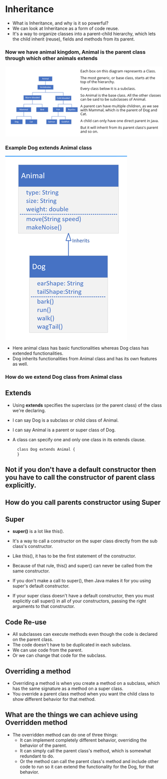 # Inheritance
- What is Inheritance, and why is it so powerful?
- We can look at Inheritance as a form of code reuse.
- It's a way to organize classes into a parent-child hierarchy, which lets the child inherit (reuse), fields and methods from its parent.

### Now we have animal kingdom, Animal is the parent class through which other animals extends
![img.png](../../img/inherit.png)

### Example Dog extends Animal class
![img.png](../../img/dog.png)

- Here animal class has basic functionalities whereas Dog class has extended functionalities.
- Dog inherits functionalities from Animal class and has its own features as well.

### How do we extend Dog class from Animal class

## Extends
- Using <b>extends</b> specifies the superclass (or the parent class) of the class we're declaring.
- I can say Dog is a subclass or child class of Animal.
- I can say Animal is a parent or super class of Dog.
- A class can specify one and only one class in its extends clause. 


        class Dog extends Animal {
        }

## Not if you don't have a default constructor then you have to call the constructor of parent class explicitly.
## How do you call parents constructor using Super

## Super
- <b>super()</b> is a lot like this().
- It's a way to call a constructor on the super class directly from the sub class's constructor.
- Like this(), it has to be the first statement of the constructor.
- Because of that rule, this() and super() can never be called from the same constructor.


- If you don't make a call to super(), then Java makes it for you using super's default constructor. 
- If your super class doesn't have a default constructor, then you must explicitly call super() in all of your constructors, passing the right arguments to that constructor.

## Code Re-use
- All subclasses can execute methods even though the code is declared on the parent class.
- The code doesn't have to be duplicated in each subclass.
- We can use code from the parent.
- Or we can change that code for the subclass.


## Overriding a method
- Overriding a method is when you create a method on a subclass, which has the same signature as a method on a super class.
- You override a parent class method when you want the child class to show different behavior for that method.

## What are the things we can achieve using Overridden method
- The overridden method can do one of three things: 
  - It can implement completely different behavior, overriding the behavior of the parent.
  - It can simply call the parent class's method, which is somewhat redundant to do.
  - Or the method can call the parent class's method and include other code to run so it can extend the functionality for the Dog, for that behavior.
